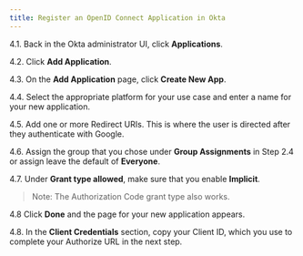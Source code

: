 ```yaml
---
title: Register an OpenID Connect Application in Okta
---
```


4.1. Back in the Okta administrator UI, click **Applications**.

4.2. Click **Add Application**.

4.3. On the **Add Application** page, click **Create New App**.

4.4. Select the appropriate platform for your use case and enter a name for your new application.

4.5. Add one or more Redirect URIs. This is where the user is directed after they authenticate with Google.

4.6. Assign the group that you chose under **Group Assignments** in Step 2.4 or assign leave the default of **Everyone**.

4.7. Under **Grant type allowed**, make sure that you enable **Implicit**. 

> Note: The Authorization Code grant type also works.

4.8  Click **Done** and the page for your new application appears.

4.8. In the **Client Credentials** section, copy your Client ID, which you use to complete your Authorize URL in the next step.

<NextSectionLink/>
